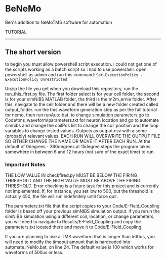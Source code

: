 # BeNeMo
Ben's addition to NeMoTMS software for automation


TUTORIAL
___________________________________________________________________
## The short version

to begin you must allow powershell script execution. i could not get one of the scripts working as a batch script so i had to use powershell. open powershell as admin and run this command: ```Set-ExecutionPolicy -ExecutionPolicy Unrestricted```

Unzip the file you get when you download this repository, run the run_this_first.py file. The first folder select is for your cell folder, the second is for your simNIBS MATLAB folder, the third is the m2m_ernie folder. After this, navigate to the cell folder and there will be a new folder created called output_folder. run the tms waveform generation step as per the full tutorial for nemo, then run runAuto.bat. to change simulation parameters go to Code\tms_waveform\parameters.txt for neuron location and go to automate simnibs and change the coilPos list to change the coil position and the loop variables to change tested values. Outputs as output.csv with a some (probably) relevant values. 
EACH RUN WILL OVERWRITE THE OUTPUT FILE SO EITHER CHANGE THE NAME OR MOVE IT AFTER EACH RUN.
At the default of 0degrees - 360degrees at 15degree steps the program takes somewhere in between 6 and 12 hours (not sure of the exact time) to run.



### Important Notes

THE LOW VALUE IN checkfired.py MUST BE BELOW THE FIRING THRESHOLD AND THE HIGH VALUE MUST BE ABOVE THE FIRING THRESHOLD. Error checking is a future task for this project and is currently not implemented. If, for instance, you set low to 500, but the threshold is actually 450, the file will run indefinitely until force quit.

The parameters.txt file that the script copies to your Code/E-Field_Coupling folder is based off your previous simNIBS simulation output. If you rerun the simNIBS simulation using a different coil, location, or change parameters, you will need to navigate to Results/E-Field_Coupling and copy the parameters.txt located there and move it to Code/E-Field_Coupling.

If you are planning to use a TMS waveform that is longer than 500us, you will need to modify the timeout amount that is hardcoded into automate_NeMo.bat, on line 24. The default value is 100 which works for waveforms of 500us or less.
